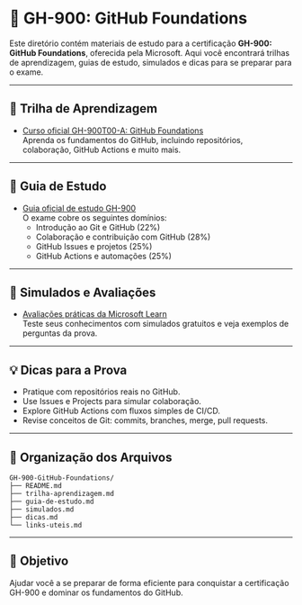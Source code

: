 # 📘 GH-900: GitHub Foundations

Este diretório contém materiais de estudo para a certificação **GH-900: GitHub Foundations**, oferecida pela Microsoft. Aqui você encontrará trilhas de aprendizagem, guias de estudo, simulados e dicas para se preparar para o exame.

---

## 🧭 Trilha de Aprendizagem

- [Curso oficial GH-900T00-A: GitHub Foundations](https://learn.microsoft.com/pt-br/training/courses/gh-900t00)  
  Aprenda os fundamentos do GitHub, incluindo repositórios, colaboração, GitHub Actions e muito mais.

---

## 📖 Guia de Estudo

- [Guia oficial de estudo GH-900](https://learn.microsoft.com/pt-pt/credentials/certifications/resources/study-guides/gh-900)  
  O exame cobre os seguintes domínios:
  - Introdução ao Git e GitHub (22%)
  - Colaboração e contribuição com GitHub (28%)
  - GitHub Issues e projetos (25%)
  - GitHub Actions e automações (25%)

---

## 📝 Simulados e Avaliações

- [Avaliações práticas da Microsoft Learn](https://learn.microsoft.com/pt-br/credentials/certifications/practice-assessments-for-microsoft-certifications)  
  Teste seus conhecimentos com simulados gratuitos e veja exemplos de perguntas da prova.

---

## 💡 Dicas para a Prova

- Pratique com repositórios reais no GitHub.
- Use Issues e Projects para simular colaboração.
- Explore GitHub Actions com fluxos simples de CI/CD.
- Revise conceitos de Git: commits, branches, merge, pull requests.

---

## 📂 Organização dos Arquivos

```text
GH-900-GitHub-Foundations/
├── README.md
├── trilha-aprendizagem.md
├── guia-de-estudo.md
├── simulados.md
├── dicas.md
└── links-uteis.md
````

---

## 🏁 Objetivo

Ajudar você a se preparar de forma eficiente para conquistar a certificação GH-900 e dominar os fundamentos do GitHub.
